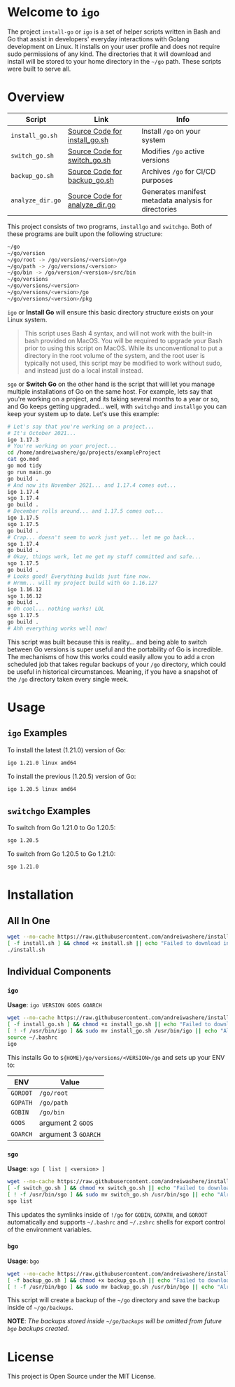 # Welcome to `igo`

The project `install-go` or `igo` is a set of helper scripts written in Bash and Go that assist in developers' everyday interactions with Golang development on Linux. It installs on your user profile and does not require sudo permissions of any kind. The directories that it will download and install will be stored to your home directory in the `~/go` path. These scripts were built to serve all.

# Overview

| Script | Link | Info |
|--------|------|------|
| `install_go.sh` | [Source Code for install_go.sh](https://raw.githubusercontent.com/andreiwashere/install-go/main/install_go.sh) | Install `/go` on your system |
| `switch_go.sh` | [Source Code for switch_go.sh](https://raw.githubusercontent.com/andreiwashere/install-go/main/switch_go.sh) | Modifies `/go` active versions |
| `backup_go.sh` | [Source Code for backup_go.sh](https://raw.githubusercontent.com/andreiwashere/install-go/main/backup_go.sh) | Archives `/go` for CI/CD purposes |
| `analyze_dir.go` | [Source Code for analyze_dir.go](https://raw.githubusercontent.com/andreiwashere/install-go/main/analyze_dir.go) | Generates manifest metadata analysis for directories |

This project consists of two programs, `installgo` and `switchgo`. Both of these programs are built upon the following structure:

```bash
~/go
~/go/version
~/go/root -> /go/versions/<version>/go
~/go/path -> /go/versions/<version>
~/go/bin -> /go/version/<version>/src/bin
~/go/versions
~/go/versions/<version>
~/go/versions/<version>/go
~/go/versions/<version>/pkg
```

`igo` or **Install Go** will ensure this basic directory structure exists on your Linux system. 

> This script uses Bash 4 syntax, and will not work with the built-in bash provided on MacOS. You will be required to upgrade your Bash prior to using this script on MacOS. While its unconventional to put a directory in the root volume of the system, and the root user is typically not used, this script may be modified to work without sudo, and instead just do a local install instead.

`sgo` or **Switch Go** on the other hand is the script that will let you manage multiple installations of Go on the same host. For example, lets say that you're working on a project, and its taking several months to a year or so, and Go keeps getting upgraded... well, with `switchgo` and `installgo` you can keep your system up to date. Let's use this example: 

```bash
# Let's say that you're working on a project...
# It's October 2021...
igo 1.17.3
# You're working on your project...
cd /home/andreiwashere/go/projects/exampleProject
cat go.mod
go mod tidy
go run main.go
go build .
# And now its November 2021... and 1.17.4 comes out...
igo 1.17.4
sgo 1.17.4
go build .
# December rolls around... and 1.17.5 comes out...
igo 1.17.5
sgo 1.17.5
go build .
# Crap... doesn't seem to work just yet... let me go back...
sgo 1.17.4
go build .
# Okay, things work, let me get my stuff committed and safe...
sgo 1.17.5
go build .
# Looks good! Everything builds just fine now.
# Hrmm... will my project build with Go 1.16.12?
igo 1.16.12
sgo 1.16.12
go build .
# Oh cool... nothing works! LOL
sgo 1.17.5
go build .
# Ahh everything works well now!
```

This script was built because this is reality... and being able to switch between Go versions is super useful and the portability of Go is incredible. The mechanisms of how this works could easily allow you to add a cron scheduled job that takes regular backups of your `/go` directory, which could be useful in historical circumstances. Meaning, if you have a snapshot of the `/go` directory taken every single week.

# Usage

## `igo` Examples

To install the latest (1.21.0) version of Go: 

```bash
igo 1.21.0 linux amd64
```

To install the previous (1.20.5) version of Go: 

```bash
igo 1.20.5 linux amd64
```

## `switchgo` Examples

To switch from Go 1.21.0 to Go 1.20.5:

```bash
sgo 1.20.5
```

To switch from Go 1.20.5 to Go 1.21.0:

 ```bash
sgo 1.21.0
 ```

# Installation 

## All In One

```bash
wget --no-cache https://raw.githubusercontent.com/andreiwashere/install-go/main/install.sh < /dev/null > /dev/null 2>&1
[ -f install.sh ] && chmod +x install.sh || echo "Failed to download install.sh"
./install.sh
```

## Individual Components

### `igo`

**Usage**: `igo VERSION GOOS GOARCH`

```bash
wget --no-cache https://raw.githubusercontent.com/andreiwashere/install-go/main/install_go.sh < /dev/null > /dev/null 2>&1
[ -f install_go.sh ] && chmod +x install_go.sh || echo "Failed to download install_go.sh"
[ ! -f /usr/bin/igo ] && sudo mv install_go.sh /usr/bin/igo || echo "Already installed!"
source ~/.bashrc
igo
```

This installs Go to `${HOME}/go/versions/<VERSION>/go` and sets up your ENV to: 

| ENV | Value | 
|-----|-------|
| `GOROOT` | `/go/root` |
| `GOPATH` | `/go/path` |
| `GOBIN` | `/go/bin` |
| `GOOS` | argument 2 `GOOS` |
| `GOARCH` | argument 3 `GOARCH` |

### `sgo`

**Usage**: `sgo [ list | <version> ]`

```bash
wget --no-cache https://raw.githubusercontent.com/andreiwashere/install-go/main/switch_go.sh < /dev/null > /dev/null 2>&1
[ -f switch_go.sh ] && chmod +x switch_go.sh || echo "Failed to download switch_go.sh"
[ ! -f /usr/bin/sgo ] && sudo mv switch_go.sh /usr/bin/sgo || echo "Already installed!"
sgo list
```

This updates the symlinks inside of `!/go` for `GOBIN`, `GOPATH`, and `GOROOT` automatically and supports `~/.bashrc` and `~/.zshrc` shells for export control of the environment variables.

### `bgo`

**Usage**: `bgo`

```bash
wget --no-cache https://raw.githubusercontent.com/andreiwashere/install-go/main/backup_go.sh < /dev/null > /dev/null 2>&1
[ -f backup_go.sh ] && chmod +x backup_go.sh || echo "Failed to download backup_go.sh"
[ ! -f /usr/bin/bgo ] && sudo mv backup_go.sh /usr/bin/bgo || echo "Already installed!"
```

This script will create a backup of the `~/go` directory and save the backup inside of `~/go/backups`. 

**NOTE**: _The backups stored inside `~/go/backups` will be omitted from future `bgo` backups created._

# License

This project is Open Source under the MIT License.
